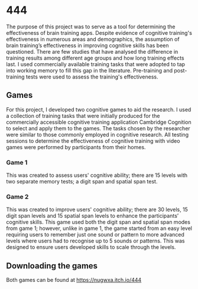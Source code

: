 # 444
The purpose of this project was to serve as a tool for determining the effectiveness of brain training apps. Despite evidence of cognitive training's effectiveness in numerous areas and demographics, the assumption of brain training’s effectiveness in improving cognitive skills has been questioned. There are few studies that have analysed the difference in training results among different age groups and how long training effects last.  I used commercially available training tasks that were adopted to tap into working memory to fill this gap in the literature. Pre-training and post-training tests were used to assess the training's effectiveness.
## Games

For this project, I developed two cognitive games to aid the research. I used a collection of training tasks that were initially produced for the commercially 
accessible cognitive training application Cambridge Cognition to select and apply them to the 
games. The tasks chosen by the researcher were similar to those commonly employed in 
cognitive research.
All testing sessions to determine the effectiveness of cognitive training with video games were 
performed by participants from their homes. 

### Game 1

This was created to assess users' cognitive ability; there are 15 levels with two separate memory 
tests; a digit span and spatial span test.

### Game 2

This was created to improve users' cognitive ability; there are 30 levels, 15 digit span levels and 
15 spatial span levels to enhance the participants’ cognitive skills. This game used both the digit 
span and spatial span modes from game 1; however, unlike in game 1, the game started from 
an easy level requiring users to remember just one sound or pattern to more advanced levels 
where users had to recognise up to 5 sounds or patterns. This was designed to ensure users 
developed skills to scale through the levels.

## Downloading the games

Both games can be found at https://nugwxa.itch.io/444
